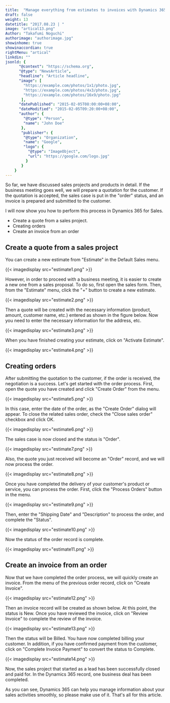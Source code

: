 ```yaml
---
title:  "Manage everything from estimates to invoices with Dynamics 365"
draft: false
weight: 13
datetitle: "2017.08.23 | "
image: "artical13.png"
Author: "Takafumi Noguchi"
authorimage: "authorimage.jpg"
showinhome: true
showinaccordian: true
rightMenu: "artical"
linkdin: ""
jsonld: {
      "@context": "https://schema.org",
      "@type": "NewsArticle",
      "headline": "Article headline",
      "image": [
        "https://example.com/photos/1x1/photo.jpg",
        "https://example.com/photos/4x3/photo.jpg",
        "https://example.com/photos/16x9/photo.jpg"
       ],
      "datePublished": "2015-02-05T08:00:00+08:00",
      "dateModified": "2015-02-05T09:20:00+08:00",
      "author": {
        "@type": "Person",
        "name": "John Doe"
       },
       "publisher": {
        "@type": "Organization",
        "name": "Google",
        "logo": {
          "@type": "ImageObject",
          "url": "https://google.com/logo.jpg"
         }
       }
    }
---
```

<!-- Intro  -->
So far, we have discussed sales projects and products in detail. If the business meeting goes well, we will prepare a quotation for the customer. If the quotation is accepted, the sales case is put in the "order" status, and an invoice is prepared and submitted to the customer.

I will now show you how to perform this process in Dynamics 365 for Sales.

<!-- Table of Content  -->

* Create a quote from a sales project.
* Creating orders
* Create an invoice from an order

## Create a quote from a sales project
You can create a new estimate from "Estimate" in the Default Sales menu.
<!-- Image= estimate1.png -->
{{< imagedisplay src="estimate1.png" >}}

However, in order to proceed with a business meeting, it is easier to create a new one from a sales proposal. To do so, first open the sales form. Then, from the "Estimate" menu, click the "+" button to create a new estimate.
<!-- Image= estimate2.png -->
{{< imagedisplay src="estimate2.png" >}}

Then a quote will be created with the necessary information (product, amount, customer name, etc.) entered as shown in the figure below. Now you need to enter the necessary information for the address, etc.
<!-- Image= estimate3.png -->
{{< imagedisplay src="estimate3.png" >}}

When you have finished creating your estimate, click on "Activate Estimate".
<!-- Image= estimate4.png -->
{{< imagedisplay src="estimate4.png" >}}

## Creating orders
After submitting the quotation to the customer, if the order is received, the negotiation is a success. Let's get started with the order process. First, open the quote you have created and click "Create Order" from the menu.
<!-- Image= estimate5.png -->
{{< imagedisplay src="estimate5.png" >}}

In this case, enter the date of the order, as the "Create Order" dialog will appear. To close the related sales order, check the "Close sales order" checkbox and click OK.
<!-- Image= estimate6.png -->
{{< imagedisplay src="estimate6.png" >}}

The sales case is now closed and the status is "Order".
<!-- Image= estimate7.png -->
{{< imagedisplay src="estimate7.png" >}}

Also, the quote you just received will become an "Order" record, and we will now process the order.
<!-- Image= estimate8.png -->
{{< imagedisplay src="estimate8.png" >}}

Once you have completed the delivery of your customer's product or service, you can process the order. First, click the "Process Orders" button in the menu.
<!-- Image= estimate9.png -->
{{< imagedisplay src="estimate9.png" >}}

Then, enter the "Shipping Date" and "Description" to process the order, and complete the "Status".
<!-- Image= estimate10.png -->
{{< imagedisplay src="estimate10.png" >}}

Now the status of the order record is complete.
<!-- Image= estimate11.png -->
{{< imagedisplay src="estimate11.png" >}}

## Create an invoice from an order
Now that we have completed the order process, we will quickly create an invoice. From the menu of the previous order record, click on "Create Invoice".
<!-- Image= estimate12.png -->
{{< imagedisplay src="estimate12.png" >}}

Then an invoice record will be created as shown below. At this point, the status is New. Once you have reviewed the invoice, click on "Review Invoice" to complete the review of the invoice.
<!-- Image= estimate13.png -->
{{< imagedisplay src="estimate13.png" >}}

Then the status will be Billed. You have now completed billing your customer. In addition, if you have confirmed payment from the customer, click on "Complete Invoice Payment" to convert the status to Complete.
<!-- Image= estimate14.png -->
{{< imagedisplay src="estimate14.png" >}}

Now, the sales project that started as a lead has been successfully closed and paid for. In the Dynamics 365 record, one business deal has been completed.

As you can see, Dynamics 365 can help you manage information about your sales activities smoothly, so please make use of it. That's all for this article.